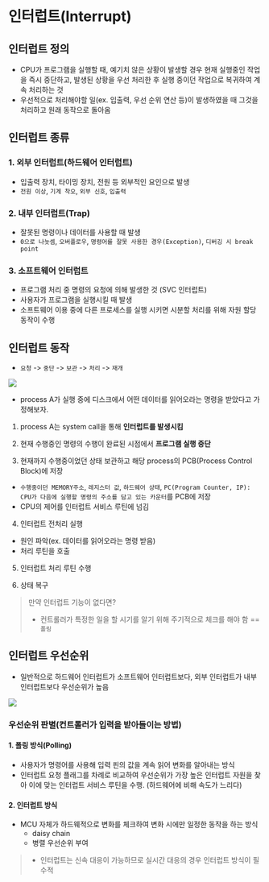 # 인터럽트(Interrupt)  

## 인터럽트 정의  
- CPU가 프로그램을 실행할 때, 예기치 않은 상황이 발생할 경우 현재 실행중인 작업을 즉시 중단하고, 발생된 상황을 우선 처리한 후 실행 중이던 작업으로 복귀하여 계속 처리하는 것  
- 우선적으로 처리해야할 일(ex. 입출력, 우선 순위 연산 등)이 발생하였을 때 그것을 처리하고 원래 동작으로 돌아옴  

## 인터럽트 종류  
### 1. 외부 인터럽트(하드웨어 인터럽트)  
- 입출력 장치, 타이밍 장치, 전원 등 외부적인 요인으로 발생  
- ```전원 이상```, ```기계 착오```, ```외부 신호```, ```입출력```  
  
### 2. 내부 인터럽트(Trap)  
- 잘못된 명령이나 데이터를 사용할 때 발생  
- ```0으로 나눗셈```, ```오버플로우```, ```명령어를 잘못 사용한 경우(Exception)```, ```디버깅 시 break point```  
  
### 3. 소프트웨어 인터럽트  
- 프로그램 처리 중 명령의 요청에 의해 발생한 것 (SVC 인터럽트)  
- 사용자가 프로그램을 실행시킬 때 발생  
- 소프트웨어 이용 중에 다른 프로세스를 실행 시키면 시분할 처리를 위해 자원 할당 동작이 수행  
  
## 인터럽트 동작  
- ```요청``` -> ```중단``` -> ```보관``` -> ```처리``` -> ```재개```  
  
![](https://velog.velcdn.com/images/imeyh/post/b75c3277-b123-4408-a31f-3fe0c94291e4/image.png)  
  
- process A가 실행 중에 디스크에서 어떤 데이터를 읽어오라는 명령을 받았다고 가정해보자.  
  
1. process A는 system call을 통해 __인터럽트를 발생시킴__  

2. 현재 수행중인 명령의 수행이 완료된 시점에서 __프로그램 실행 중단__  

3. 현재까지 수행중이었던 상태 보관하고 해당 process의 PCB(Process Control Block)에 저장  
- ```수행중이던 MEMORY주소```, ```레지스터 값```, ```하드웨어 상태```, ```PC(Program Counter, IP): CPU가 다음에 실행할 명령의 주소를 담고 있는 카운터```를 PCB에 저장  
- CPU의 제어를 인터럽트 서비스 루틴에 넘김  

4. 인터럽트 전처리 실행  
- 원인 파악(ex. 데이터를 읽어오라는 명령 받음)  
- 처리 루틴을 호출  

5. 인터럽트 처리 루틴 수행  

6. 상태 복구  
  
> 만약 인터럽트 기능이 없다면?  
> - 컨트롤러가 특정한 일을 할 시기를 알기 위해 주기적으로 체크를 해야 함 == ```폴링```  
  
## 인터럽트 우선순위  
- 일반적으로 하드웨어 인터럽트가 소프트웨어 인터럽트보다, 외부 인터럽트가 내부 인터럽트보다 우선순위가 높음  

![](https://velog.velcdn.com/images/imeyh/post/91dd35dd-c1ec-49fc-9c27-d45a63c75316/image.png)  
  
### 우선순위 판별(컨트롤러가 입력을 받아들이는 방법)  
#### 1. 폴링 방식(Polling)  
- 사용자가 명령어를 사용해 입력 핀의 값을 계속 읽어 변화를 알아내는 방식  
- 인터럽트 요청 플래그를 차례로 비교하여 우선순위가 가장 높은 인터럽트 자원을 찾아 이에 맞는 인터럽트 서비스 루틴을 수행. (하드웨어에 비해 속도가 느리다)  
#### 2. 인터럽트 방식  
- MCU 자체가 하드웨적으로 변화를 체크하여 변화 시에만 일정한 동작을 하는 방식  
	- daisy chain  
	- 병렬 우선순위 부여  
      
> - 인터럽트는 신속 대응이 가능하므로 실시간 대응의 경우 인터럽트 방식이 필수적  
